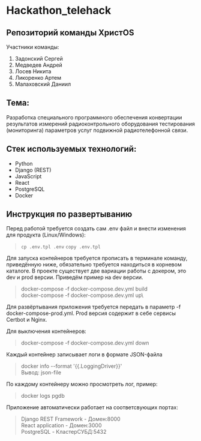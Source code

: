 # Hackathon_telehack  
## Репозиторий команды ХристOS  
  
Участники команды:  
1) Задонский Сергей  
2) Медведев Андрей  
3) Лосев Никита  
4) Ликоренко Артем  
5) Малаховский Даниил  
  
## Тема:  
Разработка специального программного обеспечения конвертации результатов измерений радиоконтрольного оборудования тестирования (мониторинга) параметров услуг подвижной радиотелефонной связи.  
  
## Стек используемых технологий:  
- Python  
- Django (REST)  
- JavaScript  
- React  
- PostgreSQL  
- Docker

## Инструкция по развертыванию 
Перед работой требуется создать сам .env файл и внести изменения для продукта (Linux/Windows):
>```cp .env.tpl .env```
> ```copy .env.tpl```

Для запуска контейнеров требуется прописать в терминале команду, приведённую ниже, обязательно требуется находиться в корневом каталоге. В проекте существует две вариации работы с докером, это dev и prod версии. Приведём пример на dev версии.
> docker-compose -f docker-compose.dev.yml build\
> docker-compose -f docker-compose.dev.yml up\

Для развёртывания приложения требуется передать в параметр -f docker-compose-prod.yml. Prod версия содержит в себе сервисы Certbot и Nginx.

Для выключения контейнеров:
> docker-compose -f docker-compose.dev.yml down

Каждый контейнер записывает логи в формате JSON-файла
> docker info --format '{{.LoggingDriver}}'\
Вывод: json-file

По каждому контейнеру можно просмотреть лог, пример:
> docker logs pgdb

Приложение автоматически работает на соответсвующих портах:
> Django REST Framework - Домен:8000\
React application -  Домен:3000\
PostgreSQL - КластерСУБД:5432